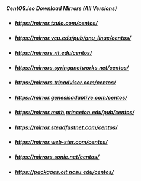 <!-- This file (on GirHub): https://github.com/mcavallo-git/Coding/blob/master/linux/Linux%20-%20CentOS.iso%20Download%20Mirrors%20(All%20Versions).md#centos.iso -->
<h5 id="centos.iso">CentOS.iso Download Mirrors (All Versions)</h5>
<ul>
<li><h5><a href="https://mirror.tzulo.com/centos/">https://mirror.tzulo.com/centos/</a></h5></li>
<li><h5><a href="https://mirror.vcu.edu/pub/gnu_linux/centos/">https://mirror.vcu.edu/pub/gnu_linux/centos/</a></h5></li>
<li><h5><a href="https://mirrors.rit.edu/centos/">https://mirrors.rit.edu/centos/</a></h5></li>
<li><h5><a href="https://mirrors.syringanetworks.net/centos/">https://mirrors.syringanetworks.net/centos/</a></h5></li>
<li><h5><a href="https://mirrors.tripadvisor.com/centos/">https://mirrors.tripadvisor.com/centos/</a></h5></li>
<li><h5><a href="https://mirror.genesisadaptive.com/centos/">https://mirror.genesisadaptive.com/centos/</a></h5></li>
<li><h5><a href="https://mirror.math.princeton.edu/pub/centos/">https://mirror.math.princeton.edu/pub/centos/</a></h5></li>
<li><h5><a href="https://mirror.steadfastnet.com/centos/">https://mirror.steadfastnet.com/centos/</a></h5></li>
<li><h5><a href="https://mirror.web-ster.com/centos/">https://mirror.web-ster.com/centos/</a></h5></li>
<li><h5><a href="https://mirrors.sonic.net/centos/">https://mirrors.sonic.net/centos/</a></h5></li>
<li><h5><a href="https://packages.oit.ncsu.edu/centos/">https://packages.oit.ncsu.edu/centos/</a></h5></li>
</ul>